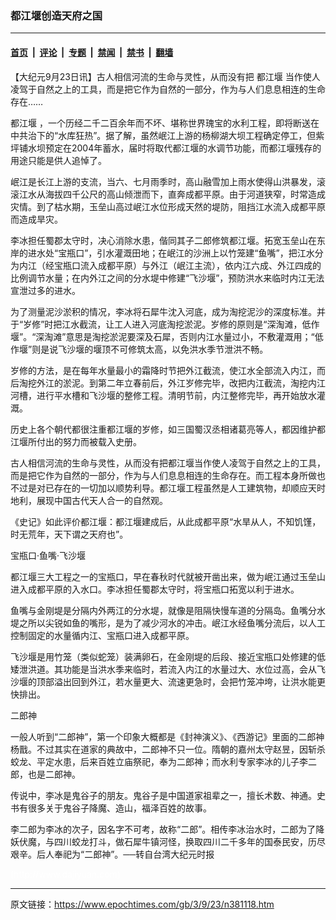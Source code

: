 ### 都江堰创造天府之国

---

#### [首页](../../../..?n381118) &nbsp;|&nbsp; [评论](../../../../../epoch-comment?n381118) &nbsp;|&nbsp; [专题](../../../../../epoch-special?n381118) &nbsp;|&nbsp; [禁闻](../../../../../epoch-news?n381118) &nbsp;|&nbsp; [禁书](../../../../../books?n381118) &nbsp;|&nbsp; [翻墙](https://github.com/gfw-breaker/nogfw/blob/master/README.md?n381118)


<div class="post_content" id="artbody" itemprop="articleBody">
 <!-- article content begin -->
 <p>
  【大纪元9月23日讯】古人相信河流的生命与灵性，从而没有把
  <ok href="https://www.epochtimes.com/gb/tag/%E9%83%BD%E6%B1%9F%E5%A0%B0.html">
   都江堰
  </ok>
  当作使人凌驾于自然之上的工具，而是把它作为自然的一部分，作为与人们息息相连的生命存在……
 </p>
 <p>
  <ok href="https://www.epochtimes.com/gb/tag/%E9%83%BD%E6%B1%9F%E5%A0%B0.html">
   都江堰
  </ok>
  ，一个历经二千二百余年而不坏、堪称世界瑰宝的水利工程，即将断送在中共治下的“水库狂热”。据了解，虽然岷江上游的杨柳湖大坝工程确定停工，但紫坪铺水坝预定在2004年蓄水，届时将取代都江堰的水调节功能，而都江堰残存的用途只能是供人追悼了。
 </p>
 <p>
  岷江是长江上游的支流，当六、七月雨季时，高山融雪加上雨水使得山洪暴发，滚滚江水从海拔四千公尺的高山倾泄而下，直奔成都平原。由于河道狭窄，时常造成灾情。到了枯水期，玉垒山高过岷江水位形成天然的堤防，阻挡江水流入成都平原而造成旱灾。
 </p>
 <p>
  李冰担任蜀郡太守时，决心消除水患，偕同其子二郎修筑都江堰。拓宽玉垒山在东岸的进水处“宝瓶口”，引水灌溉田地；在岷江的沙洲上以竹笼建“鱼嘴”，把江水分为内江（经宝瓶口流入成都平原）与外江（岷江主流），依内江六成、外江四成的比例调节水量；在内外江之间的分水堤中修建“飞沙堰”，预防洪水来临时内江无法宣泄过多的进水。
 </p>
 <p>
  为了测量泥沙淤积的情况，李冰将石犀牛沈入河底，成为淘挖泥沙的深度标准。并于“岁修”时把江水截流，让工人进入河底淘挖淤泥。岁修的原则是“深淘滩，低作堰”。“深淘滩”意思是淘挖淤泥要深及石犀，否则内江水量过小，不敷灌溉用；“低作堰”则是说飞沙堰的堰顶不可修筑太高，以免洪水季节泄洪不畅。
 </p>
 <p>
  岁修的方法，是在每年水量最小的霜降时节把外江截流，使江水全部流入内江，而后淘挖外江的淤泥。到第二年立春前后，外江岁修完毕，改把内江截流，淘挖内江河槽，进行平水槽和飞沙堰的整修工程。清明节前，内江整修完毕，再开始放水灌溉。
 </p>
 <p>
  历史上各个朝代都很注重都江堰的岁修，如三国蜀汉丞相诸葛亮等人，都因维护都江堰所付出的努力而被载入史册。
 </p>
 <p>
  古人相信河流的生命与灵性，从而没有把都江堰当作使人凌驾于自然之上的工具，而是把它作为自然的一部分，作为与人们息息相连的生命存在。而工程本身所做也不过是对已存在的一切加以顺势利导。都江堰工程虽然是人工建筑物，却顺应天时地利，展现中国古代天人合一的自然观。
 </p>
 <p>
  《史记》如此评价都江堰：都江堰建成后，从此成都平原“水旱从人，不知饥馑，时无荒年，天下谓之天府也”。
 </p>
 <p>
  宝瓶口‧鱼嘴‧飞沙堰
 </p>
 <p>
  都江堰三大工程之一的宝瓶口，早在春秋时代就被开凿出来，做为岷江通过玉垒山进入成都平原的入水口。李冰担任蜀郡太守时，将宝瓶口拓宽以利于进水。
 </p>
 <p>
  鱼嘴与金刚堤是分隔内外两江的分水堤，就像是阻隔快慢车道的分隔岛。鱼嘴分水堤之所以尖锐如鱼的嘴形，是为了减少河水的冲击。岷江水经鱼嘴分流后，以人工控制固定的水量循内江、宝瓶口进入成都平原。
 </p>
 <p>
  飞沙堰是用竹笼（类似蛇笼）装满卵石，在金刚堤的后段、接近宝瓶口处修建的低矮泄洪道。其功能是当洪水季来临时，若流入内江的水量过大、水位过高，会从飞沙堰的顶部溢出回到外江，若水量更大、流速更急时，会把竹笼冲垮，让洪水能更快排出。
 </p>
 <p>
  二郎神
 </p>
 <p>
  一般人听到“二郎神”，第一个印象大概都是《封神演义》、《西游记》里面的二郎神杨戬。不过其实在道家的典故中，二郎神不只一位。隋朝的嘉州太守赵昱，因斩杀蛟龙、平定水患，后来百姓立庙祭祀，奉为二郎神；而水利专家李冰的儿子李二郎，也是二郎神。
 </p>
 <p>
  传说中，李冰是鬼谷子的朋友。鬼谷子是中国道家祖辈之一，擅长术数、神通。史书有很多关于鬼谷子降魔、造山，福泽百姓的故事。
 </p>
 <p>
  李二郎为李冰的次子，因名字不可考，故称“二郎”。相传李冰治水时，二郎为了降妖伏魔，与四川蛟龙打斗，做石犀牛镇河怪，换取四川二千多年的国泰民安，历尽艰辛。后人奉祀为“二郎神”。──转自台湾大纪元时报
 </p>
 <p>
  <font color="#ffffff">
   (http://www.dajiyuan.com)
  </font>
 </p>
 <!-- article content end -->
 <div id="below_article_ad">
 </div>
</div>


---

原文链接：https://www.epochtimes.com/gb/3/9/23/n381118.htm